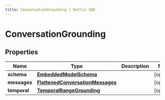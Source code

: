 ```yaml
---
title: ConversationGrounding | Kotlin SDK
---
```




# ConversationGrounding

## Properties
Name | Type | Description | Notes
------------ | ------------- | ------------- | -------------
**schema** | [**EmbeddedModelSchema**](EmbeddedModelSchema) |  |  [optional]
**messages** | [**FlattenedConversationMessages**](FlattenedConversationMessages) |  |  [optional]
**temporal** | [**TemporalRangeGrounding**](TemporalRangeGrounding) |  |  [optional]




